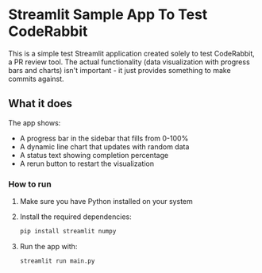 # Streamlit Sample App To Test CodeRabbit

This is a simple test Streamlit application created solely to test CodeRabbit, a PR review tool. The actual functionality (data visualization with progress bars and charts) isn't important - it just provides something to make commits against.

## What it does

The app shows:

- A progress bar in the sidebar that fills from 0-100%
- A dynamic line chart that updates with random data
- A status text showing completion percentage
- A rerun button to restart the visualization

### How to run

1. Make sure you have Python installed on your system
2. Install the required dependencies:

   ```bash
   pip install streamlit numpy
   ```

3. Run the app with:

   ```bash
   streamlit run main.py
   ```
